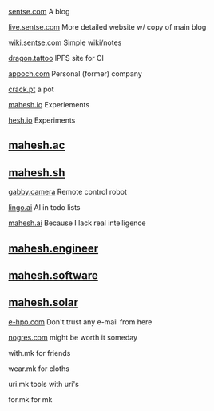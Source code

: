 [sentse.com](https://sentse.com)
A blog

[live.sentse.com](https://live.sentse.com)
More detailed website w/ copy of main blog

[wiki.sentse.com](https://wiki.sentse.com)
Simple wiki/notes

[dragon.tattoo](http://dragon.tattoo)
IPFS site for CI

[appoch.com](http://appoch.com)
Personal (former) company

[crack.pt](http://crack.pt)
a pot

[mahesh.io](http://mahesh.io)
Experiements

[hesh.io](http://hesh.io)
Experiments

[mahesh.ac](http://mahesh.ac)
--

[mahesh.sh](http://mahesh.sh)
--

[gabby.camera](http://gabby.camera)
Remote control robot

[lingo.ai](http://lingo.ai)
AI in todo lists

[mahesh.ai](http://mahesh.ai)
Because I lack real intelligence

[mahesh.engineer](http://mahesh.engineer)
--

[mahesh.software](http://mahesh.software)
--

[mahesh.solar](http://mahesh.solar)
--

[e-hpo.com](http://e-hpo.com)
Don't trust any e-mail from here

[nogres.com](http://nogres.com)
might be worth it someday

with.mk
for friends

wear.mk
for cloths

uri.mk
tools with uri's

for.mk
for mk
